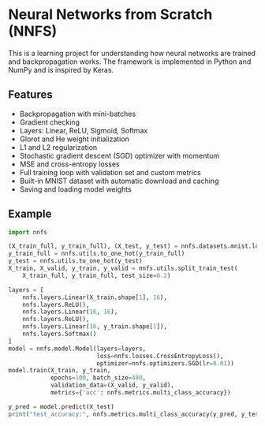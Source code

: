 # Neural Networks from Scratch (NNFS)
This is a learning project for understanding how neural networks are trained and backpropagation works. The framework is implemented in Python and NumPy and is inspired by Keras.

## Features
- Backpropagation with mini-batches
- Gradient checking
- Layers: Linear, ReLU, Sigmoid, Softmax
- Glorot and He weight initialization
- L1 and L2 regularization
- Stochastic gradient descent (SGD) optimizer with momentum
- MSE and cross-entropy losses
- Full training loop with validation set and custom metrics
- Built-in MNIST dataset with automatic download and caching
- Saving and loading model weights

## Example
```python
import nnfs

(X_train_full, y_train_full), (X_test, y_test) = nnfs.datasets.mnist.load_data()
y_train_full = nnfs.utils.to_one_hot(y_train_full)
y_test = nnfs.utils.to_one_hot(y_test)
X_train, X_valid, y_train, y_valid = nnfs.utils.split_train_test(
    X_train_full, y_train_full, test_size=0.2)

layers = [
    nnfs.layers.Linear(X_train.shape[1], 16),
    nnfs.layers.ReLU(),
    nnfs.layers.Linear(16, 16),
    nnfs.layers.ReLU(),
    nnfs.layers.Linear(16, y_train.shape[1]),
    nnfs.layers.Softmax()
]
model = nnfs.model.Model(layers=layers,
                         loss=nnfs.losses.CrossEntropyLoss(),
                         optimizer=nnfs.optimizers.SGD(lr=0.01))
model.train(X_train, y_train,
            epochs=100, batch_size=480,
            validation_data=(X_valid, y_valid),
            metrics={'acc': nnfs.metrics.multi_class_accuracy})

y_pred = model.predict(X_test)
print("test_accuracy:", nnfs.metrics.multi_class_accuracy(y_pred, y_test))
```

